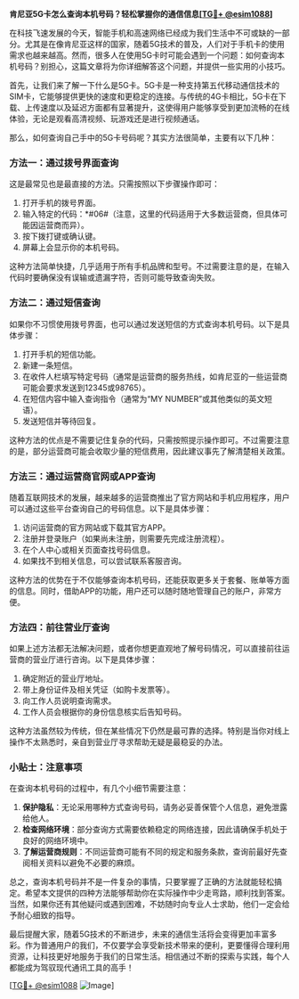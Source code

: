 **肯尼亚5G卡怎么查询本机号码？轻松掌握你的通信信息[[TG💪+ @esim1088](https://t.me/s/esim1088)]**

在科技飞速发展的今天，智能手机和高速网络已经成为我们生活中不可或缺的一部分。尤其是在像肯尼亚这样的国家，随着5G技术的普及，人们对于手机卡的使用需求也越来越高。然而，很多人在使用5G卡时可能会遇到一个问题：如何查询本机号码？别担心，这篇文章将为你详细解答这个问题，并提供一些实用的小技巧。

首先，让我们来了解一下什么是5G卡。5G卡是一种支持第五代移动通信技术的SIM卡，它能够提供更快的速度和更稳定的连接。与传统的4G卡相比，5G卡在下载、上传速度以及延迟方面都有显著提升，这使得用户能够享受到更加流畅的在线体验，无论是观看高清视频、玩游戏还是进行视频通话。

那么，如何查询自己手中的5G卡号码呢？其实方法很简单，主要有以下几种：

### 方法一：通过拨号界面查询

这是最常见也是最直接的方法。只需按照以下步骤操作即可：

1. 打开手机的拨号界面。
2. 输入特定的代码：*#06#（注意，这里的代码适用于大多数运营商，但具体可能因运营商而异）。
3. 按下拨打键或确认键。
4. 屏幕上会显示你的本机号码。

这种方法简单快捷，几乎适用于所有手机品牌和型号。不过需要注意的是，在输入代码时要确保没有误输或遗漏字符，否则可能导致查询失败。

### 方法二：通过短信查询

如果你不习惯使用拨号界面，也可以通过发送短信的方式查询本机号码。以下是具体步骤：

1. 打开手机的短信功能。
2. 新建一条短信。
3. 在收件人栏填写特定号码（通常是运营商的服务热线，如肯尼亚的一些运营商可能会要求发送到12345或98765）。
4. 在短信内容中输入查询指令（通常为“MY NUMBER”或其他类似的英文短语）。
5. 发送短信并等待回复。

这种方法的优点是不需要记住复杂的代码，只需按照提示操作即可。不过需要注意的是，部分运营商可能会收取少量的短信费用，因此建议事先了解清楚相关政策。

### 方法三：通过运营商官网或APP查询

随着互联网技术的发展，越来越多的运营商推出了官方网站和手机应用程序，用户可以通过这些平台查询自己的号码信息。以下是具体步骤：

1. 访问运营商的官方网站或下载其官方APP。
2. 注册并登录账户（如果尚未注册，则需要先完成注册流程）。
3. 在个人中心或相关页面查找号码信息。
4. 如果找不到相关信息，可以尝试联系客服咨询。

这种方法的优势在于不仅能够查询本机号码，还能获取更多关于套餐、账单等方面的信息。同时，借助APP的功能，用户还可以随时随地管理自己的账户，非常方便。

### 方法四：前往营业厅查询

如果上述方法都无法解决问题，或者你想更直观地了解号码情况，可以直接前往运营商的营业厅进行咨询。以下是具体步骤：

1. 确定附近的营业厅地址。
2. 带上身份证件及相关凭证（如购卡发票等）。
3. 向工作人员说明查询需求。
4. 工作人员会根据你的身份信息核实后告知号码。

这种方法虽然较为传统，但在某些情况下仍然是最可靠的选择。特别是当你对线上操作不太熟悉时，亲自到营业厅寻求帮助无疑是最稳妥的办法。

### 小贴士：注意事项

在查询本机号码的过程中，有几个小细节需要注意：

1. **保护隐私**：无论采用哪种方式查询号码，请务必妥善保管个人信息，避免泄露给他人。
2. **检查网络环境**：部分查询方式需要依赖稳定的网络连接，因此请确保手机处于良好的网络环境中。
3. **了解运营商规则**：不同运营商可能有不同的规定和服务条款，查询前最好先查阅相关资料以避免不必要的麻烦。

总之，查询本机号码并不是一件复杂的事情，只要掌握了正确的方法就能轻松搞定。希望本文提供的四种方法能够帮助你在实际操作中少走弯路，顺利找到答案。当然，如果你还有其他疑问或遇到困难，不妨随时向专业人士求助，他们一定会给予耐心细致的指导。

最后提醒大家，随着5G技术的不断进步，未来的通信生活将会变得更加丰富多彩。作为普通用户的我们，不仅要学会享受新技术带来的便利，更要懂得合理利用资源，让科技更好地服务于我们的日常生活。相信通过不断的探索与实践，每个人都能成为驾驭现代通讯工具的高手！

[[TG💪+ @esim1088](https://t.me/s/esim1088) ![Image](https://i.postimg.cc/4NQfJmqS/Snipaste-2025-05-13-00-14-12.png)]